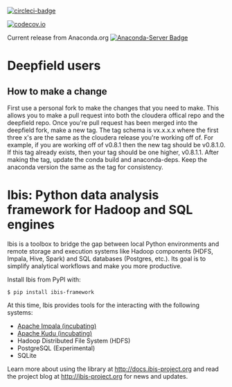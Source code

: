 [![circleci-badge](https://circleci.com/gh/cloudera/ibis.svg?style=shield&circle-token=b84ff8383cbb0d6788ee0f9635441cb962949a4f)](https://circleci.com/gh/cloudera/ibis/tree/master)

[![codecov.io](http://codecov.io/github/cloudera/ibis/coverage.svg?branch=master)](http://codecov.io/github/cloudera/ibis?branch=master)

Current release from Anaconda.org [![Anaconda-Server Badge](https://anaconda.org/conda-forge/ibis-framework/badges/version.svg)](https://anaconda.org/conda-forge/ibis-framework)

# Deepfield users
## How to make a change
First use a personal fork to make the changes that you need to make.
This allows you to make a pull request into both the cloudera offical repo and the deepfield repo.
Once you're pull request has been merged into the deepfield fork, make a new tag.
The tag schema is vx.x.x.x where the first three x's are the same as the cloudera release you're working off of.
For example, if you are working off of v0.8.1 then the new tag should be v0.8.1.0.
If this tag already exists, then your tag should be one higher, v0.8.1.1.
After making the tag, update the conda build and anaconda-deps.
Keep the anaconda version the same as the tag for consistency.


# Ibis: Python data analysis framework for Hadoop and SQL engines

Ibis is a toolbox to bridge the gap between local Python environments and
remote storage and execution systems like Hadoop components (HDFS, Impala,
Hive, Spark) and SQL databases (Postgres, etc.). Its goal is to simplify
analytical workflows and make you more productive.

Install Ibis from PyPI with:

    $ pip install ibis-framework

At this time, Ibis provides tools for the interacting with the following
systems:

- [Apache Impala (incubating)](http://impala.io/)
- [Apache Kudu (incubating)](http://getkudu.io)
- Hadoop Distributed File System (HDFS)
- PostgreSQL (Experimental)
- SQLite

Learn more about using the library at http://docs.ibis-project.org and read the
project blog at http://ibis-project.org for news and updates.
